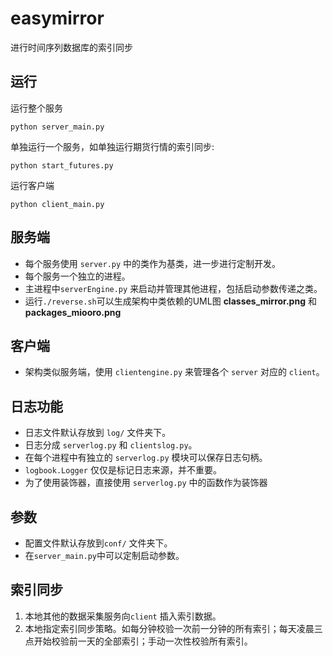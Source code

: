 # easymirror
进行时间序列数据库的索引同步

## 运行
运行整个服务
```
python server_main.py
```

单独运行一个服务，如单独运行期货行情的索引同步:
```
python start_futures.py
```

运行客户端
```
python client_main.py
```

## 服务端
- 每个服务使用 ```server.py``` 中的类作为基类，进一步进行定制开发。
- 每个服务一个独立的进程。
- 主进程中```serverEngine.py``` 来启动并管理其他进程，包括启动参数传递之类。
- 运行```./reverse.sh```可以生成架构中类依赖的UML图 __classes_mirror.png__ 和 __packages_miooro.png__

## 客户端
- 架构类似服务端，使用 ```clientengine.py``` 来管理各个 ```server``` 对应的 ```client```。


## 日志功能
- 日志文件默认存放到 ```log/``` 文件夹下。
- 日志分成 ```serverlog.py``` 和 ```clientslog.py```。
- 在每个进程中有独立的 ```serverlog.py``` 模块可以保存日志句柄。
- ```logbook.Logger``` 仅仅是标记日志来源，并不重要。
- 为了使用装饰器，直接使用 ```serverlog.py``` 中的函数作为装饰器

## 参数
- 配置文件默认存放到```conf/``` 文件夹下。
- 在```server_main.py```中可以定制启动参数。

## 索引同步
1. 本地其他的数据采集服务向```client``` 插入索引数据。
2. 本地指定索引同步策略。如每分钟校验一次前一分钟的所有索引；每天凌晨三点开始校验前一天的全部索引；手动一次性校验所有索引。